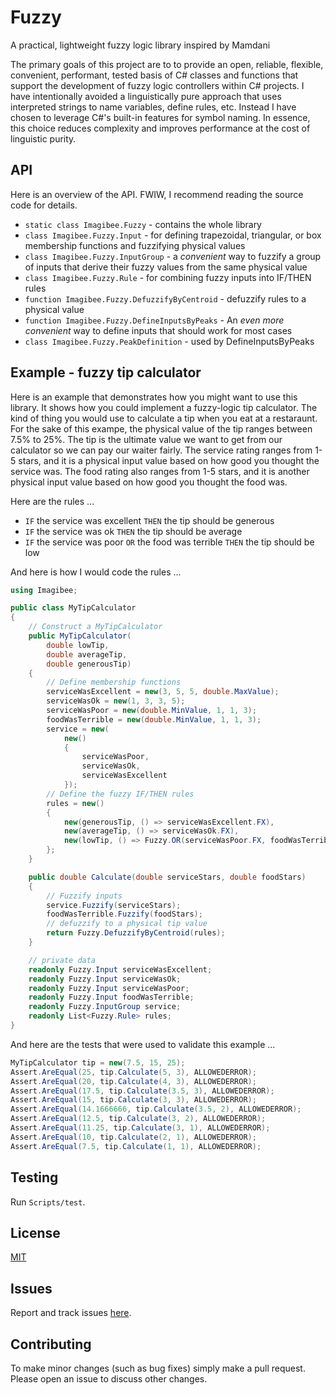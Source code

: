 # Fuzzy
A practical, lightweight fuzzy logic library inspired by Mamdani

The primary goals of this project are to to provide an open, reliable, flexible, convenient, performant, tested basis of C# classes and functions that support the development of fuzzy logic controllers within C# projects.  I have intentionally avoided a linguistically pure approach that uses interpreted strings to name variables, define rules, etc.  Instead I have chosen to leverage C#'s built-in features for symbol naming.  In essence, this choice reduces complexity and improves performance at the cost of linguistic purity.

## API
Here is an overview of the API.  FWIW, I recommend reading the source code for details.

- `static class Imagibee.Fuzzy` - contains the whole library
- `class Imagibee.Fuzzy.Input` - for defining trapezoidal, triangular, or box membership functions and fuzzifying physical values
- `class Imagibee.Fuzzy.InputGroup` - a <i>convenient</i> way to fuzzify a group of inputs that derive their fuzzy values from the same physical value
- `class Imagibee.Fuzzy.Rule` - for combining fuzzy inputs into IF/THEN rules
- `function Imagibee.Fuzzy.DefuzzifyByCentroid` - defuzzify rules to a physical value
- `function Imagibee.Fuzzy.DefineInputsByPeaks` - An <i>even more convenient</i> way to define inputs that should work for most cases
- `class Imagibee.Fuzzy.PeakDefinition` - used by DefineInputsByPeaks


## Example - fuzzy tip calculator
Here is an example that demonstrates how you might want to use this library.  It shows how you could implement a fuzzy-logic tip calculator.  The kind of thing you would use to calculate a tip when you eat at a restaraunt.  For the sake of this exampe, the physical value of the tip ranges between 7.5% to 25%.  The tip is the ultimate value we want to get from our calculator so we can pay our waiter fairly.  The service rating ranges from 1-5 stars, and it is a physical input value based on how good you thought the service was.  The food rating also ranges from 1-5 stars, and it is another physical input value based on how good you thought the food was.

Here are the rules ...
- `IF` the service was excellent `THEN` the tip should be generous
- `IF` the service was ok `THEN` the tip should be average
- `IF` the service was poor `OR` the food was terrible `THEN` the tip should be low

And here is how I would code the rules ...
```csharp
using Imagibee;

public class MyTipCalculator
{
    // Construct a MyTipCalculator
    public MyTipCalculator(
        double lowTip,
        double averageTip,
        double generousTip)
    {
        // Define membership functions
        serviceWasExcellent = new(3, 5, 5, double.MaxValue);
        serviceWasOk = new(1, 3, 3, 5);
        serviceWasPoor = new(double.MinValue, 1, 1, 3);
        foodWasTerrible = new(double.MinValue, 1, 1, 3);
        service = new(
            new()
            {
                serviceWasPoor,
                serviceWasOk,
                serviceWasExcellent
            });
        // Define the fuzzy IF/THEN rules
        rules = new()
        {
            new(generousTip, () => serviceWasExcellent.FX),
            new(averageTip, () => serviceWasOk.FX),
            new(lowTip, () => Fuzzy.OR(serviceWasPoor.FX, foodWasTerrible.FX)),
        };
    }

    public double Calculate(double serviceStars, double foodStars)
    {
        // Fuzzify inputs
        service.Fuzzify(serviceStars);
        foodWasTerrible.Fuzzify(foodStars);
        // defuzzify to a physical tip value
        return Fuzzy.DefuzzifyByCentroid(rules);
    }

    // private data
    readonly Fuzzy.Input serviceWasExcellent;
    readonly Fuzzy.Input serviceWasOk;
    readonly Fuzzy.Input serviceWasPoor;
    readonly Fuzzy.Input foodWasTerrible;
    readonly Fuzzy.InputGroup service;
    readonly List<Fuzzy.Rule> rules;
}
```

And here are the tests that were used to validate this example ...
```csharp
MyTipCalculator tip = new(7.5, 15, 25);
Assert.AreEqual(25, tip.Calculate(5, 3), ALLOWEDERROR);
Assert.AreEqual(20, tip.Calculate(4, 3), ALLOWEDERROR);
Assert.AreEqual(17.5, tip.Calculate(3.5, 3), ALLOWEDERROR);
Assert.AreEqual(15, tip.Calculate(3, 3), ALLOWEDERROR);
Assert.AreEqual(14.1666666, tip.Calculate(3.5, 2), ALLOWEDERROR);
Assert.AreEqual(12.5, tip.Calculate(3, 2), ALLOWEDERROR);
Assert.AreEqual(11.25, tip.Calculate(3, 1), ALLOWEDERROR);
Assert.AreEqual(10, tip.Calculate(2, 1), ALLOWEDERROR);
Assert.AreEqual(7.5, tip.Calculate(1, 1), ALLOWEDERROR);

```
## Testing
Run `Scripts/test`.

## License
[MIT](https://raw.githubusercontent.com/imagibee/Fuzzy/refs/heads/main/LICENSE)

## Issues
Report and track issues [here](https://github.com/imagibee/Fuzzy/issues).

## Contributing
To make minor changes (such as bug fixes) simply make a pull request.  Please open an issue to discuss other changes.
